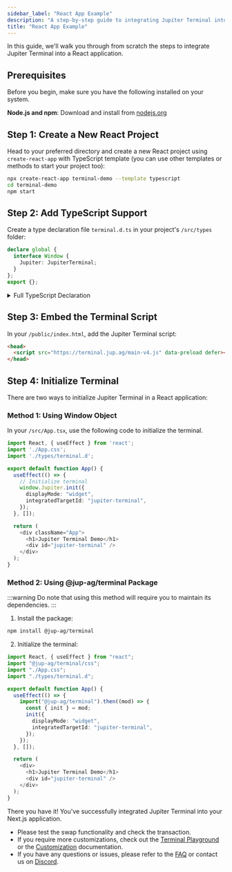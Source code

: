 ```yaml
---
sidebar_label: "React App Example"
description: "A step-by-step guide to integrating Jupiter Terminal into a React application."
title: "React App Example"
---
```


<head>
    <title>Terminal React App Example</title>
    <meta name="twitter:card" content="summary" />
</head>

In this guide, we'll walk you through from scratch the steps to integrate Jupiter Terminal into a React application.

## Prerequisites

Before you begin, make sure you have the following installed on your system.

**Node.js and npm**: Download and install from [nodejs.org](https://nodejs.org)

## Step 1: Create a New React Project

Head to your preferred directory and create a new React project using `create-react-app` with TypeScript template (you can use other templates or methods to start your project too):

```bash
npx create-react-app terminal-demo --template typescript
cd terminal-demo
npm start
```

## Step 2: Add TypeScript Support

Create a type declaration file `terminal.d.ts` in your project's `/src/types` folder:

```typescript
declare global {
  interface Window {
    Jupiter: JupiterTerminal;
  }
};
export {};
```

<details>
  <summary>
    Full TypeScript Declaration
  </summary>

```typescript
declare global {
    interface Window {
        Jupiter: JupiterTerminal;
    }
}

export type WidgetPosition = 'bottom-left' | 'bottom-right' | 'top-left' | 'top-right';
export type WidgetSize = 'sm' | 'default';
export type SwapMode = "ExactInOrOut" | "ExactIn" | "ExactOut";
export type DEFAULT_EXPLORER = 'Solana Explorer' | 'Solscan' | 'Solana Beach' | 'SolanaFM';

export interface FormProps {
    swapMode?: SwapMode;
    initialAmount?: string;
    fixedAmount?: boolean;
    initialInputMint?: string;
    fixedInputMint?: boolean;
    initialOutputMint?: string;
    fixedOutputMint?: boolean;
}

export interface IInit {
    localStoragePrefix?: string;
    formProps?: FormProps;
    defaultExplorer?: DEFAULT_EXPLORER;
    autoConnect?: boolean;
    displayMode?: 'modal' | 'integrated' | 'widget';
    integratedTargetId?: string;
    widgetStyle?: {
        position?: WidgetPosition;
        size?: WidgetSize;
    };
    containerStyles?: CSSProperties;
    containerClassName?: string;
    enableWalletPassthrough?: boolean;
    passthroughWalletContextState?: WalletContextState;
    onRequestConnectWallet?: () => void | Promise<void>;
    onSwapError?: ({
        error,
        quoteResponseMeta,
    }: {
        error?: TransactionError;
        quoteResponseMeta: QuoteResponse | null;
    }) => void;
    onSuccess?: ({
        txid,
        swapResult,
        quoteResponseMeta,
    }: {
        txid: string;
        swapResult: SwapResult;
        quoteResponseMeta: QuoteResponse | null;
    }) => void;
    onFormUpdate?: (form: IForm) => void;
    onScreenUpdate?: (screen: IScreen) => void;
}

export interface JupiterTerminal {
    _instance: JSX.Element | null;
    init: (props: IInit) => void;
    resume: () => void;
    close: () => void;
    root: Root | null;
    enableWalletPassthrough: boolean;
    onRequestConnectWallet: IInit['onRequestConnectWallet'];
    store: ReturnType<typeof createStore>;
    syncProps: (props: { passthroughWalletContextState?: IInit['passthroughWalletContextState'] }) => void;
    onSwapError: IInit['onSwapError'];
    onSuccess: IInit['onSuccess'];
    onFormUpdate: IInit['onFormUpdate'];
    onScreenUpdate: IInit['onScreenUpdate'];
    localStoragePrefix: string;
}

export { };
```

</details>

## Step 3: Embed the Terminal Script

In your `/public/index.html`, add the Jupiter Terminal script:

```html
<head>
  <script src="https://terminal.jup.ag/main-v4.js" data-preload defer></script>
</head>
```

## Step 4: Initialize Terminal

There are two ways to initialize Jupiter Terminal in a React application:

### Method 1: Using Window Object

In your `/src/App.tsx`, use the following code to initialize the terminal.

```typescript
import React, { useEffect } from 'react';
import './App.css';
import './types/terminal.d';

export default function App() {
  useEffect(() => {
    // Initialize terminal
    window.Jupiter.init({
      displayMode: "widget",
      integratedTargetId: "jupiter-terminal",
    });
  }, []);

  return (
    <div className="App">
      <h1>Jupiter Terminal Demo</h1>
      <div id="jupiter-terminal" />
    </div>
  );
}
```

### Method 2: Using @jup-ag/terminal Package

:::warning
Do note that using this method will require you to maintain its dependencies.
:::

1. Install the package:

```bash
npm install @jup-ag/terminal
```

2. Initialize the terminal:

```typescript
import React, { useEffect } from "react";
import "@jup-ag/terminal/css";
import "./App.css";
import "./types/terminal.d";

export default function App() {
  useEffect(() => {
    import("@jup-ag/terminal").then((mod) => {
      const { init } = mod;
      init({
        displayMode: "widget",
        integratedTargetId: "jupiter-terminal",
      });
    });
  }, []);

  return (
    <div>
      <h1>Jupiter Terminal Demo</h1>
      <div id="jupiter-terminal" />
    </div>
  );
}
```

There you have it! You've successfully integrated Jupiter Terminal into your Next.js application.

- Please test the swap functionality and check the transaction.
- If you require more customizations, check out the [Terminal Playground](https://terminal.jup.ag/playground) or the [Customization](/docs/tool-kits/terminal/customization) documentation.
- If you have any questions or issues, please refer to the [FAQ](./faq.md) or contact us on [Discord](https://discord.gg/jup).
